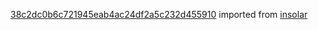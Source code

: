 [38c2dc0b6c721945eab4ac24df2a5c232d455910](https://github.com/insolar/insolar/commit/38c2dc0b6c721945eab4ac24df2a5c232d455910) imported from [insolar](https://github.com/insolar/insolar)
